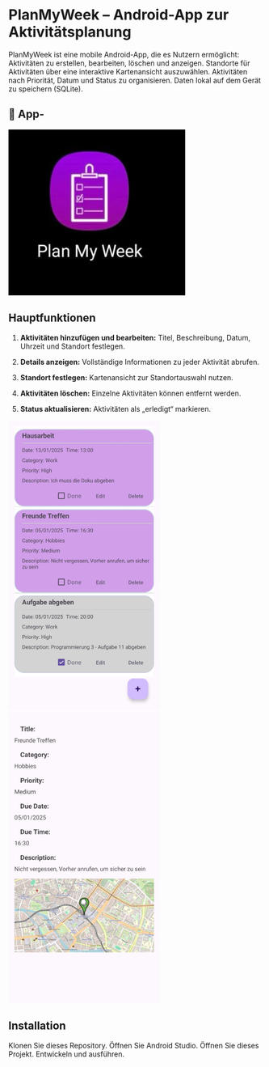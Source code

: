 # PlanMyWeek – Android-App zur Aktivitätsplanung


 PlanMyWeek ist eine mobile Android-App, die es Nutzern ermöglicht:
Aktivitäten zu erstellen, bearbeiten, löschen und anzeigen.
Standorte für Aktivitäten über eine interaktive Kartenansicht auszuwählen.
Aktivitäten nach Priorität, Datum und Status zu organisieren.
Daten lokal auf dem Gerät zu speichern (SQLite).


## 📱 App-

![Plan My Week Logo](https://github.com/Habeb12/PlanMyWeek/blob/master/WhatsApp%20Image%202025-01-05%20at%2016.47.24.jpeg)

## Hauptfunktionen

1. **Aktivitäten hinzufügen und bearbeiten:**   Titel, Beschreibung, Datum, Uhrzeit und Standort festlegen.  
   
2. **Details anzeigen:** Vollständige Informationen zu jeder Aktivität abrufen.  
   
3. **Standort festlegen:** Kartenansicht zur Standortauswahl nutzen.  
   
4. **Aktivitäten löschen:** Einzelne Aktivitäten können entfernt werden.  
   
5. **Status aktualisieren:** Aktivitäten als „erledigt“ markieren.

<img src="https://github.com/Habeb12/PlanMyWeek/blob/master/Bild%202.jpeg" alt="Weiterer Screenshot" width="300"/>                <img src="https://github.com/Habeb12/PlanMyWeek/blob/master/Bild%203.jpeg" alt="Zusätzlicher Screenshot" width="300"/>

## Installation
Klonen Sie dieses Repository.
Öffnen Sie Android Studio.
Öffnen Sie dieses Projekt.
Entwickeln und ausführen.


